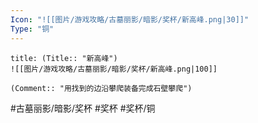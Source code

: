 ```yaml
---
Icon: "![[图片/游戏攻略/古墓丽影/暗影/奖杯/新高峰.png|30]]"
Type: "铜"
---
```

```ad-common-bronze-trophy
title: (Title:: "新高峰")
![[图片/游戏攻略/古墓丽影/暗影/奖杯/新高峰.png|100]]

(Comment:: "用找到的边沿攀爬装备完成石壁攀爬")
```

#古墓丽影/暗影/奖杯 #奖杯 #奖杯/铜
